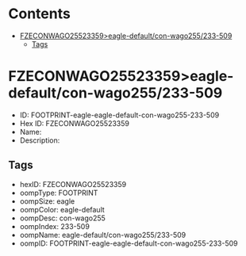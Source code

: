 



Contents
========

* [FZECONWAGO25523359>eagle-default/con-wago255/233-509](#fzeconwago25523359eagle-defaultcon-wago255233-509)
	* [Tags](#tags)

# FZECONWAGO25523359>eagle-default/con-wago255/233-509

- ID: FOOTPRINT-eagle-eagle-default-con-wago255-233-509
- Hex ID: FZECONWAGO25523359
- Name: 
- Description: 

## Tags

- hexID: FZECONWAGO25523359
- oompType: FOOTPRINT
- oompSize: eagle
- oompColor: eagle-default
- oompDesc: con-wago255
- oompIndex: 233-509
- oompName: eagle-default/con-wago255/233-509
- oompID: FOOTPRINT-eagle-eagle-default-con-wago255-233-509
